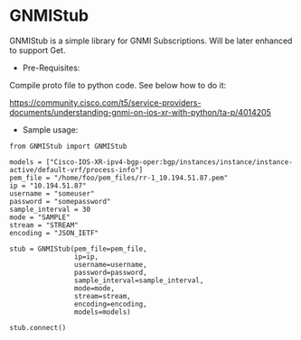 # GNMIStub

GNMIStub is a simple library for GNMI Subscriptions.
Will be later enhanced to support Get.

- Pre-Requisites:

Compile proto file to python code. See below how to do it:

https://community.cisco.com/t5/service-providers-documents/understanding-gnmi-on-ios-xr-with-python/ta-p/4014205

- Sample usage:

```
from GNMIStub import GNMIStub

models = ["Cisco-IOS-XR-ipv4-bgp-oper:bgp/instances/instance/instance-active/default-vrf/process-info"]
pem_file = "/home/foo/pem_files/rr-1_10.194.51.87.pem"
ip = "10.194.51.87"
username = "someuser"
password = "somepassword"
sample_interval = 30
mode = "SAMPLE"
stream = "STREAM"
encoding = "JSON_IETF"

stub = GNMIStub(pem_file=pem_file,
                ip=ip,
                username=username,
                password=password,
                sample_interval=sample_interval,
                mode=mode,
                stream=stream,
                encoding=encoding,
                models=models)

stub.connect()
```
